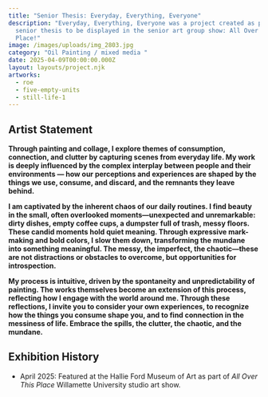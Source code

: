 ```yaml
---
title: "Senior Thesis: Everyday, Everything, Everyone"
description: "Everyday, Everything, Everyone was a project created as part of my
  senior thesis to be displayed in the senior art group show: All Over This
  Place!"
image: /images/uploads/img_2803.jpg
category: "Oil Painting / mixed media "
date: 2025-04-09T00:00:00.000Z
layout: layouts/project.njk
artworks:
  - roe
  - five-empty-units
  - still-life-1
---
```

## Artist Statement

**Through painting and collage, I explore themes of consumption, connection, and clutter by capturing scenes from everyday life. My work is deeply influenced by the complex interplay between people and their environments — how our perceptions and experiences are shaped by the things we use, consume, and discard, and the remnants they leave behind.** 

**I am captivated by the inherent chaos of our daily routines. I find beauty in the small, often overlooked moments—unexpected and unremarkable: dirty dishes, empty coffee cups, a dumpster full of trash, messy floors. These candid moments hold quiet meaning. Through expressive mark-making and bold colors, I slow them down, transforming the mundane into something meaningful. The messy, the imperfect, the chaotic—these are not distractions or obstacles to overcome, but opportunities for introspection.**

**My process is intuitive, driven by the spontaneity and unpredictability of painting. The works themselves become an extension of this process, reflecting how I engage with the world around me. Through these reflections, I invite you to consider your own experiences, to recognize how the things you consume shape you, and to find connection in the messiness of life. Embrace the spills, the clutter, the chaotic, and the mundane.** 

## Exhibition History

* April 2025: Featured at the Hallie Ford Museum of Art as part of *All Over This Place* Willamette University studio art show.
